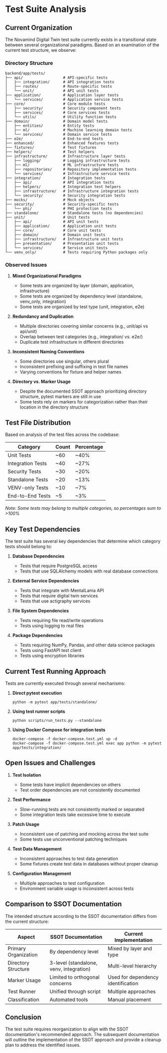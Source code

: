 # Test Suite Analysis

## Current Organization

The Novamind Digital Twin test suite currently exists in a transitional state between several organizational paradigms. Based on an examination of the current test structure, we observe:

### Directory Structure

```
backend/app/tests/
├── api/                  # API-specific tests
│   ├── integration/      # API integration tests
│   ├── routes/           # Route-specific tests
│   └── unit/             # API unit tests
├── application/          # Application layer tests
│   └── services/         # Application service tests
├── core/                 # Core module tests
│   ├── security/         # Security component tests
│   ├── services/         # Core services tests
│   └── utils/            # Utility function tests
├── domain/               # Domain model tests
│   ├── entities/         # Entity tests
│   ├── ml/               # Machine learning domain tests
│   └── services/         # Domain service tests
├── e2e/                  # End-to-end tests
├── enhanced/             # Enhanced features tests
├── fixtures/             # Test fixtures
├── helpers/              # Test helpers
├── infrastructure/       # Infrastructure layer tests
│   ├── logging/          # Logging infrastructure tests
│   ├── ml/               # ML infrastructure tests
│   ├── repositories/     # Repository implementation tests
│   └── services/         # Infrastructure service tests
├── integration/          # Integration tests
│   ├── api/              # API integration tests
│   ├── helpers/          # Integration test helpers
│   ├── infrastructure/   # Infrastructure integration tests
│   └── security/         # Security integration tests
├── mocks/                # Mock objects
├── security/             # Security-specific tests
│   └── phi/              # PHI protection tests
├── standalone/           # Standalone tests (no dependencies)
├── unit/                 # Unit tests
│   ├── api/              # API unit tests
│   ├── application/      # Application unit tests
│   ├── core/             # Core unit tests
│   ├── domain/           # Domain unit tests
│   ├── infrastructure/   # Infrastructure unit tests
│   ├── presentation/     # Presentation unit tests
│   └── services/         # Service unit tests
└── venv_only/            # Tests requiring Python packages only
```

### Observed Issues

1. **Mixed Organizational Paradigms**
   - Some tests are organized by layer (domain, application, infrastructure)
   - Some tests are organized by dependency level (standalone, venv_only, integration)
   - Some tests are organized by test type (unit, integration, e2e)

2. **Redundancy and Duplication**
   - Multiple directories covering similar concerns (e.g., unit/api vs api/unit)
   - Overlap between test categories (e.g., integration/ vs. e2e/)
   - Duplicate test infrastructure in different directories

3. **Inconsistent Naming Conventions**
   - Some directories use singular, others plural
   - Inconsistent prefixing and suffixing in test file names
   - Varying conventions for fixture and helper names

4. **Directory vs. Marker Usage**
   - Despite the documented SSOT approach prioritizing directory structure, pytest markers are still in use
   - Some tests rely on markers for categorization rather than their location in the directory structure

## Test File Distribution

Based on analysis of the test files across the codebase:

| Category            | Count | Percentage |
|---------------------|-------|------------|
| Unit Tests          | ~60   | ~40%       |
| Integration Tests   | ~40   | ~27%       |
| Security Tests      | ~30   | ~20%       |
| Standalone Tests    | ~20   | ~13%       |
| VENV-only Tests     | ~10   | ~7%        |
| End-to-End Tests    | ~5    | ~3%        |

*Note: Some tests may belong to multiple categories, so percentages sum to >100%*

## Key Test Dependencies

The test suite has several key dependencies that determine which category tests should belong to:

1. **Database Dependencies**
   - Tests that require PostgreSQL access
   - Tests that use SQLAlchemy models with real database connections

2. **External Service Dependencies**
   - Tests that integrate with MentalLama API
   - Tests that require digital twin services
   - Tests that use actigraphy services

3. **File System Dependencies**
   - Tests requiring file read/write operations
   - Tests using logging to real files

4. **Package Dependencies**
   - Tests requiring NumPy, Pandas, and other data science packages
   - Tests using FastAPI test client
   - Tests using encryption libraries

## Current Test Running Approach

Tests are currently executed through several mechanisms:

1. **Direct pytest execution**
   ```
   python -m pytest app/tests/standalone/
   ```

2. **Using test runner scripts**
   ```
   python scripts/run_tests.py --standalone
   ```

3. **Using Docker Compose for integration tests**
   ```
   docker-compose -f docker-compose.test.yml up -d
   docker-compose -f docker-compose.test.yml exec app python -m pytest app/tests/integration/
   ```

## Open Issues and Challenges

1. **Test Isolation**
   - Some tests have implicit dependencies on others
   - Test order dependencies are not consistently documented

2. **Test Performance**
   - Slow-running tests are not consistently marked or separated
   - Some integration tests take excessive time to execute

3. **Patch Usage**
   - Inconsistent use of patching and mocking across the test suite
   - Some tests use unconventional patching techniques

4. **Test Data Management**
   - Inconsistent approaches to test data generation
   - Some fixtures create test data in databases without proper cleanup

5. **Configuration Management**
   - Multiple approaches to test configuration
   - Environment variable usage is inconsistent across tests

## Comparison to SSOT Documentation

The intended structure according to the SSOT documentation differs from the current structure:

| Aspect            | SSOT Documentation   | Current Implementation      |
|-------------------|----------------------|----------------------------|
| Primary Organization | By dependency level | Mixed by layer and type    |
| Directory Structure | 3-level (standalone, venv, integration) | Multi-level hierarchy |
| Marker Usage      | Limited to orthogonal concerns | Used for dependency identification |
| Test Runner       | Unified through script | Multiple approaches |
| Classification    | Automated tools | Manual placement |

## Conclusion

The test suite requires reorganization to align with the SSOT documentation's recommended approach. The subsequent documentation will outline the implementation of the SSOT approach and provide a cleanup plan to address the identified issues.